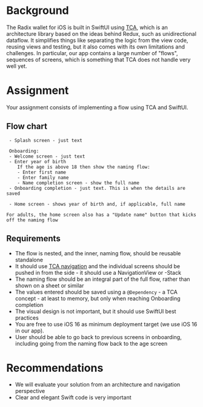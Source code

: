 # Background
The Radix wallet for iOS is built in SwiftUI using [TCA](https://github.com/pointfreeco/swift-composable-architecture/), which is an architecture library based on the ideas behind Redux, such as unidirectional dataflow. It simplifies things like separating the logic from the view code, reusing views and testing, but it also comes with its own limitations and challenges. In particular, our app contains a large number of "flows", sequences of screens, which is something that TCA does not handle very well yet.

# Assignment 
Your assignment consists of implementing a flow using TCA and SwiftUI.

## Flow chart
```
 - Splash screen - just text

 Onboarding:
 - Welcome screen - just text
 - Enter year of birth
    If the age is above 18 then show the naming flow:
    - Enter first name
    - Enter family name
    - Name completion screen - show the full name
 - Onboarding completion - just text. This is when the details are saved

 - Home screen - shows year of birth and, if applicable, full name

For adults, the home screen also has a "Update name" button that kicks off the naming flow
```

## Requirements
* The flow is nested, and the inner, naming flow, should be reusable standalone
* It should use [TCA navigation](https://pointfreeco.github.io/swift-composable-architecture/main/documentation/composablearchitecture/navigation/) and the individual screens should be pushed in from the side - it should use a NavigationView or -Stack
* The naming flow should be an integral part of the full flow, rather than shown on a sheet or similar
* The values entered should be saved using a `@Dependency` - a TCA concept - at least to memory, but only when reaching Onboarding completion
* The visual design is not important, but it should use SwiftUI best practices
* You are free to use iOS 16 as minimum deployment target (we use iOS 16 in our app).
* User should be able to go back to previous screens in onboarding, including going from the naming flow back to the age screen

# Recommendations
* We will evaluate your solution from an architecture and navigation perspective
* Clear and elegant Swift code is very important
